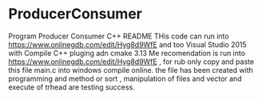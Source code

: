 # ProducerConsumer
Program Producer Consumer C++
README
THis code can run into https://www.onlinegdb.com/edit/Hyg8d9WfE
and too Visual Studio 2015 with Compile C++ pluging adn cmake 3.13
Me recomendation is run into https://www.onlinegdb.com/edit/Hyg8d9WfE , for rub only copy and paste this file main.c into windows compile online.
the file has been created with programming and method or sort , manipulation of files and vector and execute of trhead are testing success.
